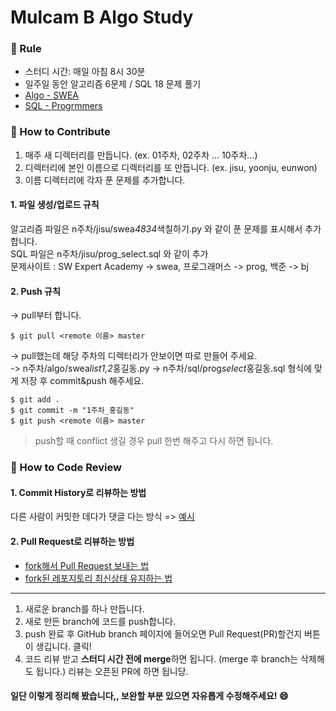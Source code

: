 # Mulcam B Algo Study

### :pencil: Rule

- 스터디 시간: 매일 아침 8시 30분
- 일주일 동안 알고리즘 6문제 / SQL 18 문제 풀기
- [Algo - SWEA](https://swexpertacademy.com/main/learn/course/subjectList.do?courseId=AVuPDN86AAXw5UW6)
- [SQL - Progrmmers](https://programmers.co.kr/learn/challenges)

### :apple: How to Contribute

1. 매주 새 디렉터리를 만듭니다. (ex. 01주차, 02주차 ... 10주차...)
2. 디렉터리에 본인 이름으로 디렉터리를 또 만듭니다. (ex. jisu, yoonju, eunwon)
3. 이름 디렉터리에 각자 푼 문제를 추가합니다.

#### 1. 파일 생성/업로드 규칙

알고리즘 파일은 n주차/jisu/swea*4834*색칠하기.py 와 같이 푼 문제를 표시해서 추가합니다.  
SQL 파일은 n주차/jisu/prog_select.sql 와 같이 추가  
문제사이트 : SW Expert Academy -> swea, 프로그래머스 -> prog, 백준 -> bj

#### 2. Push 규칙

-> pull부터 합니다.

```
$ git pull <remote 이름> master
```

-> pull했는데 해당 주차의 디렉터리가 안보이면 따로 만들어 주세요.  
-> n주차/algo/swea*list1,2*홍길동.py
-> n주차/sql/prog*select*홍길동.sql 형식에 맞게 저장 후 commit&push 해주세요.

```
$ git add .
$ git commit -m "1주차_홍길동"
$ git push <remote 이름> master
```

> push할 때 conflict 생길 경우 pull 한번 해주고 다시 하면 됩니다.

### :banana: How to Code Review

#### 1. Commit History로 리뷰하는 방법

다른 사람이 커밋한 데다가 댓글 다는 방식 =>
[예시](https://github.com/ohgyun/using-github-for-code-reviews/commit/8a85b15805237214aea83a1131f0548b3b69a2d8)

#### 2. Pull Request로 리뷰하는 방법

- [fork해서 Pull Request 보내는 법](https://wayhome25.github.io/git/2017/07/08/git-first-pull-request-story/)
- [fork된 레포지토리 최신상태 유지하는 법](https://jybaek.tistory.com/775)

---

1. 새로운 branch를 하나 만듭니다.
2. 새로 만든 branch에 코드를 push합니다.
3. push 완료 후 GitHub branch 페이지에 들어오면 Pull Request(PR)할건지 버튼이 생깁니다. 클릭!
4. 코드 리뷰 받고 <b>스터디 시간 전에 merge</b>하면 됩니다. (merge 후 branch는 삭제해도 됩니다.)
   리뷰는 오픈된 PR에 하면 됩니당.

#### 일단 이렇게 정리해 봤습니다,, 보완할 부분 있으면 자유롭게 수정해주세요! :smile:
